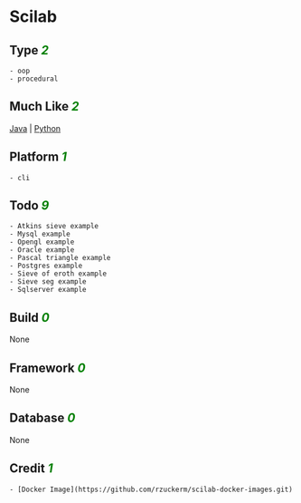 # Scilab

## Type <i style='color:green;'>2</i>
	- oop
	- procedural
## Much Like <i style='color:green;'>2</i>
[Java](JAVA.md) | [Python](PYTHON.md)
## Platform <i style='color:green;'>1</i>
	- cli
## Todo <i style='color:green;'>9</i>
	- Atkins sieve example
	- Mysql example
	- Opengl example
	- Oracle example
	- Pascal triangle example
	- Postgres example
	- Sieve of eroth example
	- Sieve seg example
	- Sqlserver example
## Build <i style='color:green;'>0</i>
None
## Framework <i style='color:green;'>0</i>
None
## Database <i style='color:green;'>0</i>
None
## Credit <i style='color:green;'>1</i>
	- [Docker Image](https://github.com/rzuckerm/scilab-docker-images.git)